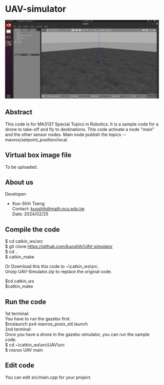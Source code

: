 # UAV-simulator

![alt text](https://github.com/kuoshih/UAV-simulator/blob/master/documents/gazebo.png)  

## Abstract
This code is for MA3137 Special Topics in Robotics.
It is a sample code for a drone to take-off and fly to destinations.
This code activate a node "main" and the other sensor nodes. 
Main node publish the topics -- mavros/setpoint_position/local. 

## Virtual box image file
To be uploaded.

## About us

Developer:   
* Kuo-Shih Tseng   
Contact: kuoshih@math.ncu.edu.tw   
Date: 2024/02/25  

## Compile the code
$ cd catkin_ws/src  
$ git clone https://github.com/kuoshih/UAV-simulator   
$ cd ..  
$ catkin_make  

Or Download this this code to ~\catkin_ws\src.   
Unzip UAV-Simulator.zip to replace the original code.
  
$cd catkin_ws  
$catkin_make  

## Run the code   
1st terminal:  
You have to run the gazebo first.  
$roslaunch px4 mavros_posix_sitl.launch   
2nd terminal:  
Once you have a drone in the gazebo simulator, you can run the sample code.  
$ cd ~\catkin_ws\src\UAV\src  
$ rosrun UAV main  


## Edit code  
You can edit src/main.cpp for your project.

